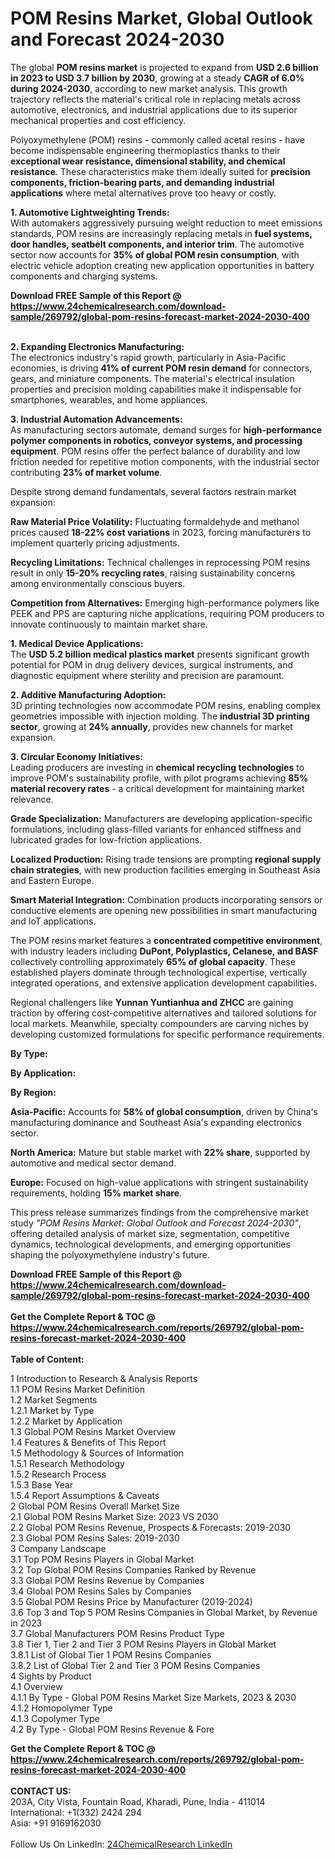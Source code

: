 <h1>POM Resins Market, Global Outlook and Forecast 2024-2030</h1><p>The global <strong>POM resins market</strong> is projected to expand from <strong>USD 2.6 billion in 2023 to USD 3.7 billion by 2030</strong>, growing at a steady <strong>CAGR of 6.0% during 2024-2030</strong>, according to new market analysis. This growth trajectory reflects the material's critical role in replacing metals across automotive, electronics, and industrial applications due to its superior mechanical properties and cost efficiency.</p><p>Polyoxymethylene (POM) resins - commonly called acetal resins - have become indispensable engineering thermoplastics thanks to their <strong>exceptional wear resistance, dimensional stability, and chemical resistance</strong>. These characteristics make them ideally suited for <strong>precision components, friction-bearing parts, and demanding industrial applications</strong> where metal alternatives prove too heavy or costly.</p><p><strong>1. Automotive Lightweighting Trends:</strong><br>
With automakers aggressively pursuing weight reduction to meet emissions standards, POM resins are increasingly replacing metals in <strong>fuel systems, door handles, seatbelt components, and interior trim</strong>. The automotive sector now accounts for <strong>35% of global POM resin consumption</strong>, with electric vehicle adoption creating new application opportunities in battery components and charging systems.</p><div><b>Download FREE Sample of this Report @ 
            <a href="https://www.24chemicalresearch.com/download-sample/269792/global-pom-resins-forecast-market-2024-2030-400">
            https://www.24chemicalresearch.com/download-sample/269792/global-pom-resins-forecast-market-2024-2030-400</a></b></div><br><p><strong>2. Expanding Electronics Manufacturing:</strong><br>
The electronics industry's rapid growth, particularly in Asia-Pacific economies, is driving <strong>41% of current POM resin demand</strong> for connectors, gears, and miniature components. The material's electrical insulation properties and precision molding capabilities make it indispensable for smartphones, wearables, and home appliances.</p><p><strong>3. Industrial Automation Advancements:</strong><br>
As manufacturing sectors automate, demand surges for <strong>high-performance polymer components in robotics, conveyor systems, and processing equipment</strong>. POM resins offer the perfect balance of durability and low friction needed for repetitive motion components, with the industrial sector contributing <strong>23% of market volume</strong>.</p><p>Despite strong demand fundamentals, several factors restrain market expansion:</p><p><strong>Raw Material Price Volatility:</strong> Fluctuating formaldehyde and methanol prices caused <strong>18-22% cost variations</strong> in 2023, forcing manufacturers to implement quarterly pricing adjustments.</p><p><strong>Recycling Limitations:</strong> Technical challenges in reprocessing POM resins result in only <strong>15-20% recycling rates</strong>, raising sustainability concerns among environmentally conscious buyers.</p><p><strong>Competition from Alternatives:</strong> Emerging high-performance polymers like PEEK and PPS are capturing niche applications, requiring POM producers to innovate continuously to maintain market share.</p><p><strong>1. Medical Device Applications:</strong><br>
The <strong>USD 5.2 billion medical plastics market</strong> presents significant growth potential for POM in drug delivery devices, surgical instruments, and diagnostic equipment where sterility and precision are paramount.</p><p><strong>2. Additive Manufacturing Adoption:</strong><br>
3D printing technologies now accommodate POM resins, enabling complex geometries impossible with injection molding. The <strong>industrial 3D printing sector</strong>, growing at <strong>24% annually</strong>, provides new channels for market expansion.</p><p><strong>3. Circular Economy Initiatives:</strong><br>
Leading producers are investing in <strong>chemical recycling technologies</strong> to improve POM's sustainability profile, with pilot programs achieving <strong>85% material recovery rates</strong> - a critical development for maintaining market relevance.</p><p><strong>Grade Specialization:</strong> Manufacturers are developing application-specific formulations, including glass-filled variants for enhanced stiffness and lubricated grades for low-friction applications.</p><p><strong>Localized Production:</strong> Rising trade tensions are prompting <strong>regional supply chain strategies</strong>, with new production facilities emerging in Southeast Asia and Eastern Europe.</p><p><strong>Smart Material Integration:</strong> Combination products incorporating sensors or conductive elements are opening new possibilities in smart manufacturing and IoT applications.</p><p>The POM resins market features a <strong>concentrated competitive environment</strong>, with industry leaders including <strong>DuPont, Polyplastics, Celanese, and BASF</strong> collectively controlling approximately <strong>65% of global capacity</strong>. These established players dominate through technological expertise, vertically integrated operations, and extensive application development capabilities.</p><p>Regional challengers like <strong>Yunnan Yuntianhua and ZHCC</strong> are gaining traction by offering cost-competitive alternatives and tailored solutions for local markets. Meanwhile, specialty compounders are carving niches by developing customized formulations for specific performance requirements.</p><p><strong>By Type:</strong></p><p><strong>By Application:</strong></p><p><strong>By Region:</strong></p><p><strong>Asia-Pacific:</strong> Accounts for <strong>58% of global consumption</strong>, driven by China's manufacturing dominance and Southeast Asia's expanding electronics sector.</p><p><strong>North America:</strong> Mature but stable market with <strong>22% share</strong>, supported by automotive and medical sector demand.</p><p><strong>Europe:</strong> Focused on high-value applications with stringent sustainability requirements, holding <strong>15% market share</strong>.</p><p>This press release summarizes findings from the comprehensive market study <em>"POM Resins Market: Global Outlook and Forecast 2024-2030"</em>, offering detailed analysis of market size, segmentation, competitive dynamics, technological developments, and emerging opportunities shaping the polyoxymethylene industry's future.</p><div><b>Download FREE Sample of this Report @ 
            <a href="https://www.24chemicalresearch.com/download-sample/269792/global-pom-resins-forecast-market-2024-2030-400">
            https://www.24chemicalresearch.com/download-sample/269792/global-pom-resins-forecast-market-2024-2030-400</a></b></div><br><div><b>Get the Complete Report & TOC @ 
            <a href="https://www.24chemicalresearch.com/reports/269792/global-pom-resins-forecast-market-2024-2030-400">
            https://www.24chemicalresearch.com/reports/269792/global-pom-resins-forecast-market-2024-2030-400</a></b></div><br>
            <b>Table of Content:</b><p>1 Introduction to Research & Analysis Reports<br />
    1.1 POM Resins Market Definition<br />
    1.2 Market Segments<br />
        1.2.1 Market by Type<br />
        1.2.2 Market by Application<br />
    1.3 Global POM Resins Market Overview<br />
    1.4 Features & Benefits of This Report<br />
    1.5 Methodology & Sources of Information<br />
        1.5.1 Research Methodology<br />
        1.5.2 Research Process<br />
        1.5.3 Base Year<br />
        1.5.4 Report Assumptions & Caveats<br />
2 Global POM Resins Overall Market Size<br />
    2.1 Global POM Resins Market Size: 2023 VS 2030<br />
    2.2 Global POM Resins Revenue, Prospects & Forecasts: 2019-2030<br />
    2.3 Global POM Resins Sales: 2019-2030<br />
3 Company Landscape<br />
    3.1 Top POM Resins Players in Global Market<br />
    3.2 Top Global POM Resins Companies Ranked by Revenue<br />
    3.3 Global POM Resins Revenue by Companies<br />
    3.4 Global POM Resins Sales by Companies<br />
    3.5 Global POM Resins Price by Manufacturer (2019-2024)<br />
    3.6 Top 3 and Top 5 POM Resins Companies in Global Market, by Revenue in 2023<br />
    3.7 Global Manufacturers POM Resins Product Type<br />
    3.8 Tier 1, Tier 2 and Tier 3 POM Resins Players in Global Market<br />
        3.8.1 List of Global Tier 1 POM Resins Companies<br />
        3.8.2 List of Global Tier 2 and Tier 3 POM Resins Companies<br />
4 Sights by Product<br />
    4.1 Overview<br />
        4.1.1 By Type - Global POM Resins Market Size Markets, 2023 & 2030<br />
        4.1.2 Homopolymer Type<br />
        4.1.3 Copolymer Type<br />
    4.2 By Type - Global POM Resins Revenue & Fore</p><div><b>Get the Complete Report & TOC @ 
            <a href="https://www.24chemicalresearch.com/reports/269792/global-pom-resins-forecast-market-2024-2030-400">
            https://www.24chemicalresearch.com/reports/269792/global-pom-resins-forecast-market-2024-2030-400</a></b></div><br><b>CONTACT US:</b><br>
            203A, City Vista, Fountain Road, Kharadi, Pune, India - 411014<br>
            International: +1(332) 2424 294<br>
            Asia: +91 9169162030 <br><br>
            Follow Us On LinkedIn: <a href="https://www.linkedin.com/company/24chemicalresearch/">24ChemicalResearch LinkedIn</a>